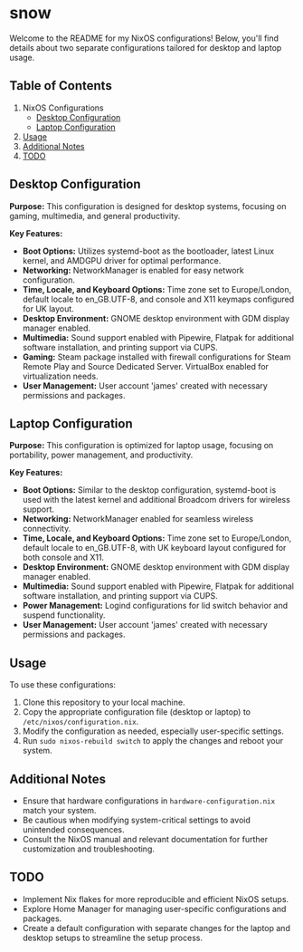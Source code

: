 # snow

Welcome to the README for my NixOS configurations! Below, you'll find details about two separate configurations tailored for desktop and laptop usage.

## Table of Contents

1. NixOS Configurations
    - [Desktop Configuration](#desktop-configuration)
    - [Laptop Configuration](#laptop-configuration)
2. [Usage](#usage)
3. [Additional Notes](#additional-notes)
4. [TODO](#todo)

## Desktop Configuration

**Purpose:** This configuration is designed for desktop systems, focusing on gaming, multimedia, and general productivity.

**Key Features:**
- **Boot Options:** Utilizes systemd-boot as the bootloader, latest Linux kernel, and AMDGPU driver for optimal performance.
- **Networking:** NetworkManager is enabled for easy network configuration.
- **Time, Locale, and Keyboard Options:** Time zone set to Europe/London, default locale to en_GB.UTF-8, and console and X11 keymaps configured for UK layout.
- **Desktop Environment:** GNOME desktop environment with GDM display manager enabled.
- **Multimedia:** Sound support enabled with Pipewire, Flatpak for additional software installation, and printing support via CUPS.
- **Gaming:** Steam package installed with firewall configurations for Steam Remote Play and Source Dedicated Server. VirtualBox enabled for virtualization needs.
- **User Management:** User account 'james' created with necessary permissions and packages.

## Laptop Configuration

**Purpose:** This configuration is optimized for laptop usage, focusing on portability, power management, and productivity.

**Key Features:**
- **Boot Options:** Similar to the desktop configuration, systemd-boot is used with the latest kernel and additional Broadcom drivers for wireless support.
- **Networking:** NetworkManager enabled for seamless wireless connectivity.
- **Time, Locale, and Keyboard Options:** Time zone set to Europe/London, default locale to en_GB.UTF-8, with UK keyboard layout configured for both console and X11.
- **Desktop Environment:** GNOME desktop environment with GDM display manager enabled.
- **Multimedia:** Sound support enabled with Pipewire, Flatpak for additional software installation, and printing support via CUPS.
- **Power Management:** Logind configurations for lid switch behavior and suspend functionality.
- **User Management:** User account 'james' created with necessary permissions and packages.

## Usage

To use these configurations:
1. Clone this repository to your local machine.
2. Copy the appropriate configuration file (desktop or laptop) to `/etc/nixos/configuration.nix`.
3. Modify the configuration as needed, especially user-specific settings.
4. Run `sudo nixos-rebuild switch` to apply the changes and reboot your system.

## Additional Notes

- Ensure that hardware configurations in `hardware-configuration.nix` match your system.
- Be cautious when modifying system-critical settings to avoid unintended consequences.
- Consult the NixOS manual and relevant documentation for further customization and troubleshooting.

## TODO

- Implement Nix flakes for more reproducible and efficient NixOS setups.
- Explore Home Manager for managing user-specific configurations and packages.
- Create a default configuration with separate changes for the laptop and desktop setups to streamline the setup process.